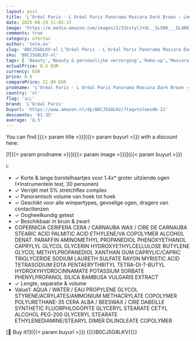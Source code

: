 ```yaml
---
layout: post
title: 'L’Oréal Paris - L Oréal Paris Panorama Mascara Dark Brown – Lengte  Seperatie & Volume Mascara'
date: 2025-08-29 11:05:37
image: 'https://m.media-amazon.com/images/I/31kstylJ+XL._SL500_._SL400_.jpg'
comments: true
category: ofertas
author: 'tole.es'
slug: 'B0CJ5G8LKV-nl L’Oréal Paris - L Oréal Paris Panorama Mascara Dark Brown...'
sku: 'B0CJ5G8LKV-nl'
tags: [ 'Beauty','Beauty & persoonlijke verzorging','Make-up','Mascara’s','Oogmake-up','l’oréal paris','🇳🇱', ]
actualPrice: 8.5 EUR
currency: EUR
price: 8.5
comparePrice: 21.99 EUR
prodname: 'L’Oréal Paris - L Oréal Paris Panorama Mascara Dark Brown – Lengte  Seperatie & Volume Mascara'
country: 'nl'
flag: '🇳🇱'
brand: 'L’Oréal Paris'
buyurl: 'https://www.amazon.nl/dp/B0CJ5G8LKV/?tag=tolees0b-21'
descuento: '61.35'
average: '8.5'
---
```


You can find [{{< param title >}}]({{< param buyurl >}}) with a discount here:

[![{{< param prodname >}}]({{< param image >}})]({{< param buyurl >}})

ℹ️:

- ✓ Korte & lange borstelhaartjes voor 1.4x* groter uitziende ogen (*Instrumentele test, 30 personen)
- ✓ Verrijkt met 5% stretchflex complex
- ✓ Panoramisch volume van hoek tot hoek
- ✓ Geschikt voor alle wimpertypes, gevoelige ogen, dragers van contactlenzen
- ✓ Oogheelkundig getest
- ✓ Beschikbaar in bruin & zwart
- COPERNICIA CERIFERA CERA / CARNAUBA WAX / CIRE DE CARNAUBA STEARIC ACID PALMITIC ACID ETHYLENE/VA COPOLYMER ALCOHOL DENAT. PARAFFIN AMINOMETHYL PROPANEDIOL PHENOXYETHANOL CAPRYLYL GLYCOL GLYCERIN HYDROXYETHYLCELLULOSE BUTYLENE GLYCOL METHYLPROPANEDIOL XANTHAN GUM CAPRYLIC/CAPRIC TRIGLYCERIDE SODIUM LAURETH SULFATE RAYON MYRISTIC ACID TETRASODIUM EDTA PENTAERYTHRITYL TETRA-DI-T-BUTYL HYDROXYHYDROCINNAMATE POTASSIUM SORBATE PHENYLPROPANOL SILICA BAMBUSA VULGARIS EXTRACT
- ✓ Lengte, separatie & volume
- Value1: AQUA / WATER / EAU PROPYLENE GLYCOL STYRENE/ACRYLATES/AMMONIUM METHACRYLATE COPOLYMER POLYURETHANE-35 CERA ALBA / BEESWAX / CIRE DABEILLE SYNTHETIC FLUORPHLOGOPITE GLYCERYL STEARATE CETYL ALCOHOL PEG-200 GLYCERYL STEARATE ETHYLENEDIAMINE/STEARYL DIMER DILINOLEATE COPOLYMER

[🛒 Buy it!!]({{< param buyurl >}})
{{<world>}}B0CJ5G8LKV{{</world>}}
